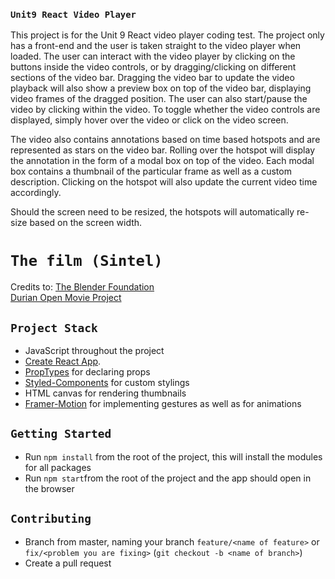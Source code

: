### `Unit9 React Video Player`

This project is for the Unit 9 React video player coding test. The project only has a front-end and the user is taken straight to the video player when loaded. The user can interact with the video player by clicking on the buttons inside the video controls, or by dragging/clicking on different sections of the video bar. Dragging the video bar to update the video playback will also show a preview box on top of the video bar, displaying video frames of the dragged position. The user can also start/pause the video by clicking within the video. To toggle whether the video controls are displayed, simply hover over the video or click on the video screen.

The video also contains annotations based on time based hotspots and are represented as stars on the video bar. Rolling over the hotspot will display the annotation in the form of a modal box on top of the video. Each modal box contains a thumbnail of the particular frame as well as a custom description. Clicking on the hotspot will also update the current video time accordingly.

Should the screen need to be resized, the hotspots will automatically re-size based on the screen width.

# `The film (Sintel)`

Credits to:
[The Blender Foundation](https://www.blender.org/foundation/)  
[Durian Open Movie Project](https://durian.blender.org/about/)

## `Project Stack`

- JavaScript throughout the project
- [Create React App](https://github.com/facebook/create-react-app).
- [PropTypes](https://github.com/facebook/prop-types) for declaring props
- [Styled-Components](https://www.styled-components.com/) for custom stylings
- HTML canvas for rendering thumbnails
- [Framer-Motion](https://www.framer.com/motion/) for implementing gestures as well as for animations

## `Getting Started`

- Run `npm install` from the root of the project, this will install the modules for all packages
- Run `npm start`from the root of the project and the app should open in the browser

## `Contributing`

- Branch from master, naming your branch `feature/<name of feature>` or `fix/<problem you are fixing>` (`git checkout -b <name of branch>`)
- Create a pull request

